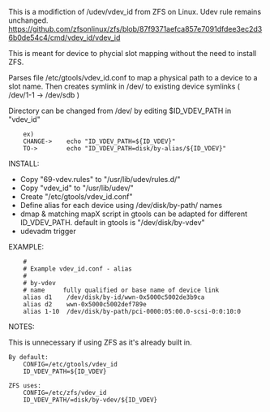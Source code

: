 This is a modifiction of /udev/vdev_id from ZFS on Linux. Udev rule remains unchanged.
https://github.com/zfsonlinux/zfs/blob/87f9371aefca857e7091dfdee3ec2d36b0de54c4/cmd/vdev_id/vdev_id

This is meant for device to phycial slot mapping without the need to install ZFS.

Parses file /etc/gtools/vdev_id.conf to map a physical path to a device to a slot name.
Then creates symlink in /dev/ to existing device symlinks ( /dev/1-1 -> /dev/sdb )  

Directory can be changed from /dev/ by editing $ID_VDEV_PATH in "vdev_id"
```
	ex)
	CHANGE->	echo "ID_VDEV_PATH=${ID_VDEV}" 
	TO->		echo "ID_VDEV_PATH=disk/by-alias/${ID_VDEV}"
```
INSTALL:
- Copy "69-vdev.rules" to "/usr/lib/udev/rules.d/"
- Copy "vdev_id" to "/usr/lib/udev/"
- Create "/etc/gtools/vdev_id.conf" 
- Define alias for each device using /dev/disk/by-path/ names
- dmap & matching mapX script in gtools can be adapted for different ID_VDEV_PATH.
	default in gtools is "/dev/disk/by-vdev"	
- udevadm trigger

EXAMPLE:
```
	#
	# Example vdev_id.conf - alias
	#
	# by-vdev
	# name     fully qualified or base name of device link
	alias d1	/dev/disk/by-id/wwn-0x5000c5002de3b9ca
	alias d2	wwn-0x5000c5002def789e
	alias 1-10	/dev/disk/by-path/pci-0000:05:00.0-scsi-0:0:10:0
```
NOTES:

This is unnecessary if using ZFS as it's already built in.
```
By default:
	CONFIG=/etc/gtools/vdev_id
	ID_VDEV_PATH=${ID_VDEV}

ZFS uses:
	CONFIG=/etc/zfs/vdev_id
	ID_VDEV_PATH/=disk/by-vdev/${ID_VDEV}
```
